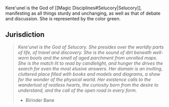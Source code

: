 Kere'unel is the God of [[Magic Disciplines#Selucory|Selucory]], manifesting as all things sturdy and unchanging, as well as that of debate and discussion. She is represented by the color green.

## Jurisdiction

>*Kere'unel is the God of Selucory. She presides over the worldly parts of life, of travel and discovery. She is the sound of dirt beneath well-worn boots and the smell of aged parchment from unrolled maps. She is the match lit to read by candlelight, and hunger the drives the search for even the most elusive answers. Her domain is an inviting, cluttered place filled with books and models and diagrams, a show for the wonder of the physical world. Her existence calls to the wanderlust of restless hearts, the curiosity born from the desire to understand, and the call of the open road in every form.*
>- Birinder Bane

